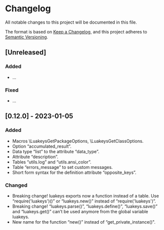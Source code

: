 # Changelog

All notable changes to this project will be documented in this file.

The format is based on [Keep a Changelog](https://keepachangelog.com/en/1.0.0/),
and this project adheres to [Semantic Versioning](https://semver.org/spec/v2.0.0.html).

## [Unreleased]

### Added

- ...

### Fixed

- ...

## [0.12.0] - 2023-01-05

### Added

- Macros \LuakeysGetPackageOptions, \LuakeysGetClassOptions.
- Option “accumulated_result”.
- Data type “list” to the attribute “data_type”.
- Attribute “description”.
- Tables “utils.log” and “utils.ansi_color”.
- Table “errors_message” to set custom messages.
- Short form syntax for the definition attribute “opposite_keys”.

### Changed

- Breaking change! luakeys exports now a function instead of a table.
  Use “require('luakeys')()” or “luakeys.new()” instead of
  “require('luakeys')”.
- Breaking change! “luakeys.parse()”, “luakeys.define()”, “luakeys.save()”
  and “luakeys.get()” can’t be used anymore from the global variable luakeys.
- New name for the function “new()” instead of “get_private_instance()".
